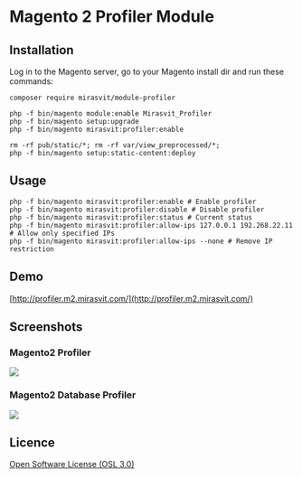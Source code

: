 # Magento 2 Profiler Module #

## Installation

Log in to the Magento server, go to your Magento install dir and run these commands:
```
composer require mirasvit/module-profiler

php -f bin/magento module:enable Mirasvit_Profiler
php -f bin/magento setup:upgrade
php -f bin/magento mirasvit:profiler:enable

rm -rf pub/static/*; rm -rf var/view_preprocessed/*;
php -f bin/magento setup:static-content:deploy
```

## Usage

```
php -f bin/magento mirasvit:profiler:enable # Enable profiler
php -f bin/magento mirasvit:profiler:disable # Disable profiler
php -f bin/magento mirasvit:profiler:status # Current status
php -f bin/magento mirasvit:profiler:allow-ips 127.0.0.1 192.268.22.11 # Allow only specified IPs
php -f bin/magento mirasvit:profiler:allow-ips --none # Remove IP restriction
```

## Demo
[http://profiler.m2.mirasvit.com/](http://profiler.m2.mirasvit.com/)

## Screenshots
### Magento2 Profiler
![](http://mirasvit.com/media/profiler/profiler.png)

### Magento2 Database Profiler
![](http://mirasvit.com/media/profiler/db.png)

## Licence
[Open Software License (OSL 3.0)](http://opensource.org/licenses/osl-3.0.php)
